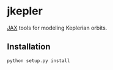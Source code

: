 # jkepler

[JAX](https://jax.readthedocs.io/en/latest/index.html) tools for modeling Keplerian orbits.



## Installation

``python setup.py install``

